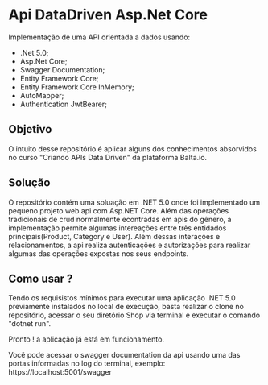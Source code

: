 # Api DataDriven Asp.Net Core
Implementação de uma API orientada a dados usando:

 - .Net 5.0;
 - Asp.Net Core;
 - Swagger Documentation;
 - Entity Framework Core;
 - Entity Framework Core InMemory;
 - AutoMapper;
 - Authentication JwtBearer;
 
## Objetivo 

O intuito desse repositório é aplicar alguns dos conhecimentos absorvidos no curso "Criando APIs Data Driven" da plataforma Balta.io.

## Solução

O repositório contém uma soluação em .NET 5.0 onde foi implementado um pequeno projeto web api com Asp.NET Core. Além das operações tradicionais de crud normalmente econtradas em apis do gênero, a implementação permite algumas intereações entre três entidados principais(Product, Category e User). Além dessas interações e relacionamentos, a api realiza autenticações e autorizações para realizar algumas das operações expostas nos seus endpoints.

## Como usar ?

Tendo os requisistos mínimos para executar uma aplicação .NET 5.0 previamente instalados no local de execução, basta realizar o clone no repositório, acessar o seu diretório Shop via terminal e executar o comando "dotnet run".

Pronto ! a aplicação já está em funcionamento.

Você pode acessar o swagger documentation da api usando uma das portas informadas no log do terminal, exemplo:
https://localhost:5001/swagger

